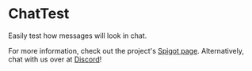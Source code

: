# ChatTest
Easily test how messages will look in chat.

For more information, check out the project's
[Spigot page](https://www.spigotmc.org/resources/80783/). Alternatively, chat
with us over at [Discord](https://chat.tehbrian.xyz)!
